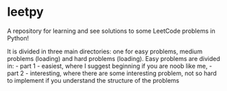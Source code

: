 # leetpy
A repository for learning and see solutions to some LeetCode problems in Python!

It is divided in three main directories: one for easy problems, medium problems (loading) and hard problems (loading).
Easy problems are divided in: 
        - part 1 - easiest, where I suggest beginning if you are noob like me,
        - part 2 - interesting, where there are some interesting problem, not so hard to implement if you understand
                    the structure of the problems
